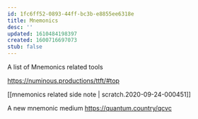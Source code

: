 ```yaml
---
id: 1fc6ff52-0893-44ff-bc3b-e8855ee6318e
title: Mnemonics
desc: ''
updated: 1610484198397
created: 1600716697073
stub: false
---
```


A list of Mnemonics related tools 

https://numinous.productions/ttft/#top

[[mnemonics related side note | scratch.2020-09-24-000451]] 


A new mnemonic medium 
https://quantum.country/qcvc







